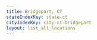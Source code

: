```yaml
---
title: Bridgeport, CT
stateIndexKey: state-ct
cityIndexKey: city-ct-bridgeport
layout: list_all_locations
---
```

